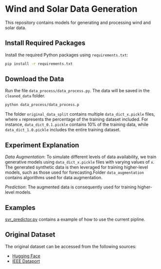 # Wind and Solar Data Generation

This repository contains models for generating and processing wind and solar data.

## Install Required Packages

Install the required Python packages using `requirements.txt`:
```bash
pip install -r requirements.txt
```

## Download the Data

Run the file `data_process/data_process.py`. The data will be saved in the `cleaned_data` folder.

```bash
python data_process/data_process.p
```

The folder `original_data_split` contains multiple `data_dict_x.pickle` files, where `x` represents the percentage of the training dataset included. For instance, `data_dict_0.1.pickle` contains 10% of the training data, while `data_dict_1.0.pickle` includes the entire training dataset.

## Experiment Explanation
*Data Augmentation*: To simulate different levels of data availability, we train generative models using `data_dict_x.pickle` files with varying values of `x`. The generated synthetic data is then leveraged for training higher-level models, such as those used for forecasting.Folder `data_augmentation` contains algorithms used for data augmentation.


*Prediction*: The augmented data is consequently used for training higher-level models.

## Examples
[svr_predictor.py](https://github.com/xiaweijie1996/comparative_analysis_for_data_agumentaion/blob/main/exp_pred/svr/svr_predictor.py) contains a example of how to use the current pipline.


## Original Dataset

The original dataset can be accessed from the following sources:

- [Hugging Face](https://huggingface.co/datasets/Weijie1996/wind_solar_dataset)
- [IEEE Dataport](https://ieee-dataport.org/competitions/hybrid-energy-forecasting-and-trading-competition#files)